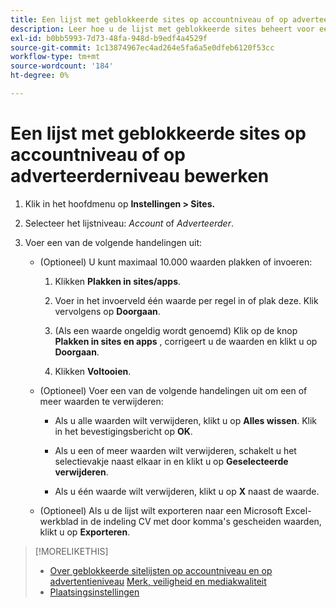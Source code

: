 ```yaml
---
title: Een lijst met geblokkeerde sites op accountniveau of op adverteerderniveau bewerken
description: Leer hoe u de lijst met geblokkeerde sites beheert voor een account of adverteerder.
exl-id: b0bb5993-7d73-48fa-948d-b9edf4a4529f
source-git-commit: 1c13874967ec4ad264e5fa6a5e0dfeb6120f53cc
workflow-type: tm+mt
source-wordcount: '184'
ht-degree: 0%

---
```


# Een lijst met geblokkeerde sites op accountniveau of op adverteerderniveau bewerken

1. Klik in het hoofdmenu op **Instellingen > Sites.**

1. Selecteer het lijstniveau: *Account* of *Adverteerder*.

1. Voer een van de volgende handelingen uit:

   * (Optioneel) U kunt maximaal 10.000 waarden plakken of invoeren:

      1. Klikken **Plakken in sites/apps**.

      1. Voer in het invoerveld één waarde per regel in of plak deze. Klik vervolgens op **Doorgaan**.

      1. (Als een waarde ongeldig wordt genoemd) Klik op de knop **Plakken in sites en apps** , corrigeert u de waarden en klikt u op **Doorgaan**.

      1. Klikken **Voltooien**.
   * (Optioneel) Voer een van de volgende handelingen uit om een of meer waarden te verwijderen:

      * Als u alle waarden wilt verwijderen, klikt u op **Alles wissen**. Klik in het bevestigingsbericht op **OK**.

      * Als u een of meer waarden wilt verwijderen, schakelt u het selectievakje naast elkaar in en klikt u op **Geselecteerde verwijderen**.

      * Als u één waarde wilt verwijderen, klikt u op **X** naast de waarde.
   * (Optioneel) Als u de lijst wilt exporteren naar een Microsoft Excel-werkblad in de indeling CV met door komma&#39;s gescheiden waarden, klikt u op **Exporteren**.



>[!MORELIKETHIS]
>
>* [Over geblokkeerde sitelijsten op accountniveau en op advertentieniveau](/help/dsp/admin/blocked-sites-list-about.md)
   > [Merk, veiligheid en mediakwaliteit](/help/dsp/introduction/features/brand-safety-media-quality.md)
>* [Plaatsingsinstellingen](/help/dsp/campaign-management/placements/placement-settings.md)


